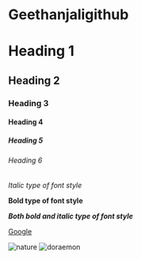 # Geethanjaligithub 
# Heading 1
## Heading 2
### Heading 3
#### Heading 4
##### Heading 5
###### Heading 6

*Italic type of font style*

**Bold type of font style**

***Both bold and italic type of font style***

[Google](www.google.com)

![nature](https://media.istockphoto.com/photos/mountain-landscape-picture-id517188688?k=20&m=517188688&s=612x612&w=0&h=i38qBm2P-6V4vZVEaMy_TaTEaoCMkYhvLCysE7yJQ5Q=)
![doraemon](https://media.proprofs.com/images/QM/user_images/2503852/New%20Project%20(43)(250).jpg)
